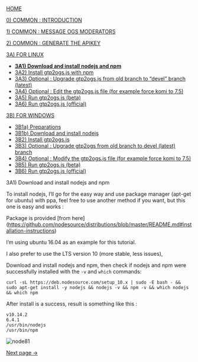 [HOME](https://github.com/wonderingabout/gtp2ogs-tutorial)

[0) COMMON : INTRODUCTION](/docs/0-common-introduction.md)

[1) COMMON : MESSAGE OGS MODERATORS](/docs/1-common-message-ogs-moderators.md)

[2) COMMON : GENERATE THE APIKEY](/docs/2-common-generate-the-apikey.md)

[3A) FOR LINUX](/docs/3A0-FOR-LINUX.md)
  - [**3A1) Download and install nodejs and npm**](/docs/3A1-linux-download-install-nodejs.md)
  - [3A2) Install gtp2ogs.js with npm](/docs/3A2-linux-install-gt2ogs-js-with-npm.md)
  - [3A3) Optional : Upgrade gtp2ogs.js from old branch to “devel” branch (latest)](/docs/3A3-linux-optional-upgrade-to-devel.md)
  - [3A4) Optional : Edit the gtp2ogs.js file (for example force komi to 7.5)](3A4-linux-optional-edit-gtp2ogs-js-file.md)
  - [3A5) Run gtp2ogs.js (beta)](/docs/3A5-linux-run-gtp2ogs-js-beta.md)
  - [3A6) Run gtp2ogs.js (official)](/docs/3A6-linux-run-gtp2ogs-js-beta.md)


[3B) FOR WINDOWS](/docs/3B0-FOR-WINDOWS.md)

  - [3B1a) Preparations](/docs/3B1a-windows-preparations.md)
  - [3B1b) Download and install nodejs](/docs/3B1b-windows-download-install-nodejs.md)
  - [3B2) Install gtp2ogs.js](/docs/3B2-windows-install-gt2ogs-js-with-npm.md)
  - [3B3) Optional : Upgrade gtp2ogs from old branch to devel (latest) branch](/docs/3B3-windows-optional-upgrade-to-devel.md)
  - [3B4) Optional : Modify the gtp2ogs.js file (for example force komi to 7.5)](/docs/3B4-windows-optional-edit-gtp2ogs-js-file.md)
  - [3B5) Run gtp2ogs.js (beta)](/docs/3B5-windows-run-gtp2ogs-js-beta.md)
  - [3B6) Run gtp2ogs.js (official)](/docs/3B6-windows-run-gtp2ogs-js-beta.md)

3A1) Download and install nodejs and npm

To install nodejs, I’ll go for the easy way and use package manager (apt-get for ubuntu) with ppa, feel free to use another method if you want, but this one is easy and works : 

Package is provided [from here]
(https://github.com/nodesource/distributions/blob/master/README.md#installation-instructions)

I’m using ubuntu 16.04 as an example for this tutorial.

I also prefer to use the LTS version 10 (more stable, less issues),

Download and install nodejs and npm, then check if nodejs and npm were successfully installed with the `-v` and `which` commands: 

```
curl -sL https://deb.nodesource.com/setup_10.x | sudo -E bash - && sudo apt-get install -y nodejs && nodejs -v && npm -v && which nodejs && which npm
```

After install is a success, result is something like this :

```
v10.14.2
6.4.1
/usr/bin/nodejs
/usr/bin/npm
```

![node81](https://github.com/wonderingabout/gtp2ogs-tutorial/blob/master/pictures/node81.png?raw=true)

[Next page ->](/docs/3A2-linux-install-gt2ogs-js-with-npm.md)
